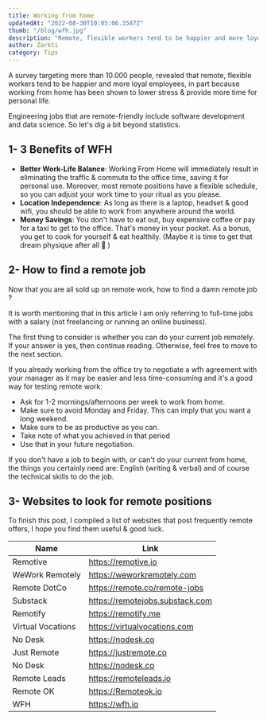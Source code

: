```yaml
---
title: Working from home
updatedAt: "2022-08-30T10:05:06.3587Z"
thumb: "/blog/wfh.jpg"
description: "Remote, flexible workers tend to be happier and more loyal employees, in part because working from home has been shown to lower stress & provide more time for personal life."
author: Zarkti
category: Tips
---
```


A survey targeting more than 10.000 people, revealed that remote, flexible workers tend to be happier and more loyal employees, in part because working from home has been shown to lower stress & provide more time for personal life.

Engineering jobs that are remote-friendly include software development and data science. So let's dig a bit beyond statistics.

## 1- 3 Benefits of WFH

- **Better Work-Life Balance**: Working From Home will immediately result in eliminating the traffic & commute to the office time, saving it for personal use. Moreover, most remote positions have a flexible schedule, so you can adjust your work time to your ritual as you please.
- **Location Independence**: As long as there is a laptop, headset & good wifi, you should be able to work from anywhere around the world.
- **Money Savings**: You don't have to eat out, buy expensive coffee or pay for a taxi to get to the office. That's money in your pocket. As a bonus, you get to cook for yourself & eat healthily. (Maybe it is time to get that dream physique after all :muscle: )

## 2- How to find a remote job

Now that you are all sold up on remote work, how to find a damn remote job ?

It is worth mentioning that in this article I am only referring to full-time jobs with a salary (not freelancing or running an online business).

The first thing to consider is whether you can do your current job remotely. If your answer is yes, then continue reading. Otherwise, feel free to move to the next section.

If you already working from the office try to negotiate a wfh agreement with your manager as it may be easier and less time-consuming and it's a good way for testing remote work:

- Ask for 1-2 mornings/afternoons per week to work from home.
- Make sure to avoid Monday and Friday. This can imply that you want a long weekend.
- Make sure to be as productive as you can.
- Take note of what you achieved in that period
- Use that in your future negotiation.

If you don't have a job to begin with, or can't do your current from home, the things you certainly need are: English (writing & verbal) and of course the technical skills to do the job.

## 3- Websites to look for remote positions

To finish this post, I compiled a list of websites that post frequently remote offers, I hope you find them useful & good luck.

| Name              | Link                            |
| ----------------- | ------------------------------- |
| Remotive          | https://remotive.io             |
| WeWork Remotely   | https://weworkremotely.com      |
| Remote DotCo      | https://remote.co/remote-jobs   |
| Substack          | https://remotejobs.substack.com |
| Remotify          | https://remotify.me             |
| Virtual Vocations | https://virtualvocations.com    |
| No Desk           | https://nodesk.co               |
| Just Remote       | https://justremote.co           |
| No Desk           | https://nodesk.co               |
| Remote Leads      | https://remoteleads.io          |
| Remote OK         | https://Remoteok.io             |
| WFH               | https://wfh.io                  |
